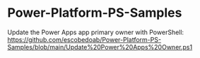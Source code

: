 # Power-Platform-PS-Samples

Update the Power Apps app primary owner with PowerShell: 
https://github.com/escobedoab/Power-Platform-PS-Samples/blob/main/Update%20Power%20Apps%20Owner.ps1
